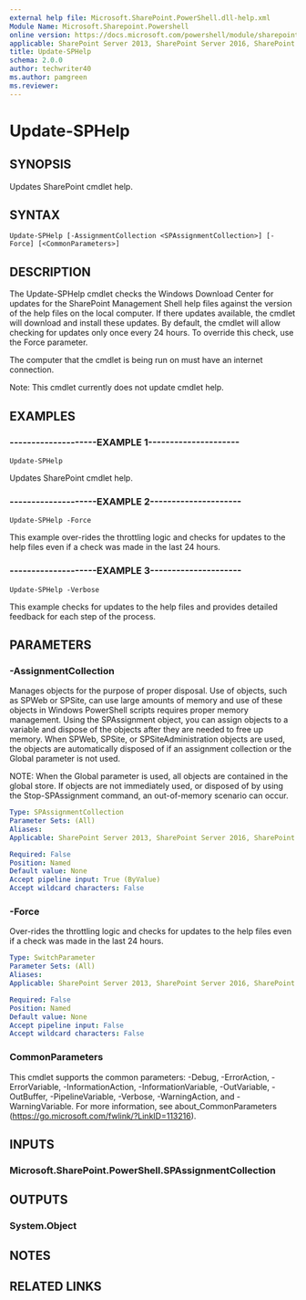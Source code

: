 ```yaml
---
external help file: Microsoft.SharePoint.PowerShell.dll-help.xml
Module Name: Microsoft.Sharepoint.Powershell
online version: https://docs.microsoft.com/powershell/module/sharepoint-server/update-sphelp
applicable: SharePoint Server 2013, SharePoint Server 2016, SharePoint Server 2019
title: Update-SPHelp
schema: 2.0.0
author: techwriter40
ms.author: pamgreen
ms.reviewer:
---
```


# Update-SPHelp

## SYNOPSIS
Updates SharePoint cmdlet help.


## SYNTAX

```
Update-SPHelp [-AssignmentCollection <SPAssignmentCollection>] [-Force] [<CommonParameters>]
```

## DESCRIPTION
The Update-SPHelp cmdlet checks the Windows Download Center for updates for the SharePoint Management Shell help files against the version of the help files on the local computer. If there updates available, the cmdlet will download and install these updates. By default, the cmdlet will allow checking for updates only once every 24 hours. To override this check, use the Force parameter.

The computer that the cmdlet is being run on must have an internet connection.

Note: This cmdlet currently does not update cmdlet help.


## EXAMPLES

### --------------------EXAMPLE 1---------------------
```
Update-SPHelp
```
Updates SharePoint cmdlet help.

### --------------------EXAMPLE 2---------------------
```
Update-SPHelp -Force
```

This example over-rides the throttling logic and checks for updates to the help files even if a check was made in the last 24 hours.

### --------------------EXAMPLE 3---------------------
```
Update-SPHelp -Verbose
```

This example checks for updates to the help files and provides detailed feedback for each step of the process.

## PARAMETERS

### -AssignmentCollection
Manages objects for the purpose of proper disposal. Use of objects, such as SPWeb or SPSite, can use large amounts of memory and use of these objects in Windows PowerShell scripts requires proper memory management. Using the SPAssignment object, you can assign objects to a variable and dispose of the objects after they are needed to free up memory. When SPWeb, SPSite, or SPSiteAdministration objects are used, the objects are automatically disposed of if an assignment collection or the Global parameter is not used.

NOTE: When the Global parameter is used, all objects are contained in the global store. If objects are not immediately used, or disposed of by using the Stop-SPAssignment command, an out-of-memory scenario can occur.

```yaml
Type: SPAssignmentCollection
Parameter Sets: (All)
Aliases: 
Applicable: SharePoint Server 2013, SharePoint Server 2016, SharePoint Server 2019

Required: False
Position: Named
Default value: None
Accept pipeline input: True (ByValue)
Accept wildcard characters: False
```

### -Force
Over-rides the throttling logic and checks for updates to the help files even if a check was made in the last 24 hours.

```yaml
Type: SwitchParameter
Parameter Sets: (All)
Aliases: 
Applicable: SharePoint Server 2013, SharePoint Server 2016, SharePoint Server 2019

Required: False
Position: Named
Default value: None
Accept pipeline input: False
Accept wildcard characters: False
```

### CommonParameters
This cmdlet supports the common parameters: -Debug, -ErrorAction, -ErrorVariable, -InformationAction, -InformationVariable, -OutVariable, -OutBuffer, -PipelineVariable, -Verbose, -WarningAction, and -WarningVariable. For more information, see about_CommonParameters (https://go.microsoft.com/fwlink/?LinkID=113216).

## INPUTS

### Microsoft.SharePoint.PowerShell.SPAssignmentCollection

## OUTPUTS

### System.Object

## NOTES

## RELATED LINKS
